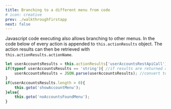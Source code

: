 ```yaml
---
title: Branching to a different menu from code
# icon: creative
prev: ./walkthroughfirstapp
next: false
---
```


Javascript code executing also allows branching to other menus. In the code below  of every action is appended to `this.actionResults` object. The action results can then be retrieved with  
`this.actionResults.actionName`. 

```javascript  
let userAccountsResults = this.actionResults['userAccountsRestApiCall']; //results from api call action
if(typeof userAccountsResults == 'string'){ //if results are returned as string 
    userAccountsResults = JSON.parse(userAccountsResults); //convert to javascript array
} 
if(userAccountsResults.length > 0){
    this.goto('showAccountMenu');
}else{
    this.goto('noAccountsFoundMenu');
}
```